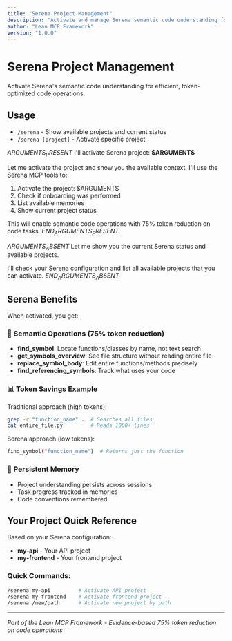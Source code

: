 ```yaml
---
title: "Serena Project Management"
description: "Activate and manage Serena semantic code understanding for projects"
author: "Lean MCP Framework"
version: "1.0.0"
---
```


# Serena Project Management

Activate Serena's semantic code understanding for efficient, token-optimized code operations.

## Usage
- `/serena` - Show available projects and current status
- `/serena [project]` - Activate specific project

$ARGUMENTS_PRESENT$
I'll activate Serena project: **$ARGUMENTS**

Let me activate the project and show you the available context. I'll use the Serena MCP tools to:

1. Activate the project: $ARGUMENTS
2. Check if onboarding was performed
3. List available memories
4. Show current project status

This will enable semantic code operations with 75% token reduction on code tasks.
$END_ARGUMENTS_PRESENT$

$ARGUMENTS_ABSENT$
Let me show you the current Serena status and available projects.

I'll check your Serena configuration and list all available projects that you can activate.
$END_ARGUMENTS_ABSENT$

## Serena Benefits

When activated, you get:

### 🎯 Semantic Operations (75% token reduction)
- **find_symbol**: Locate functions/classes by name, not text search
- **get_symbols_overview**: See file structure without reading entire file
- **replace_symbol_body**: Edit entire functions/methods precisely
- **find_referencing_symbols**: Track what uses your code

### 📊 Token Savings Example
Traditional approach (high tokens):
```bash
grep -r "function_name" .  # Searches all files
cat entire_file.py         # Reads 1000+ lines
```

Serena approach (low tokens):
```bash
find_symbol("function_name")  # Returns just the function
```

### 💾 Persistent Memory
- Project understanding persists across sessions
- Task progress tracked in memories
- Code conventions remembered

## Your Project Quick Reference

Based on your Serena configuration:

- **my-api** - Your API project
- **my-frontend** - Your frontend project

### Quick Commands:
```bash
/serena my-api         # Activate API project
/serena my-frontend    # Activate frontend project
/serena /new/path      # Activate new project by path
```

---

*Part of the Lean MCP Framework - Evidence-based 75% token reduction on code operations*